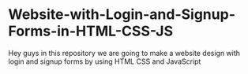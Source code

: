 # Website-with-Login-and-Signup-Forms-in-HTML-CSS-JS
Hey guys in this repository we are going to make a website design with login and signup forms by using HTML CSS and JavaScript
